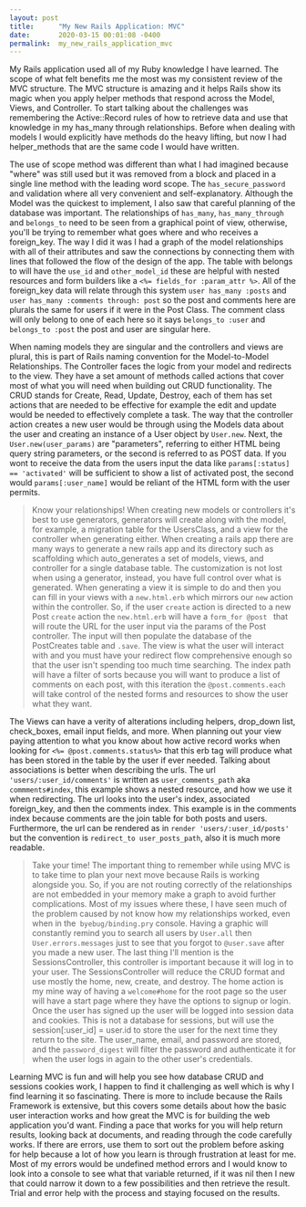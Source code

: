 ```yaml
---
layout: post
title:      "My New Rails Application: MVC"
date:       2020-03-15 00:01:08 -0400
permalink:  my_new_rails_application_mvc
---
```




My Rails application used all of my Ruby knowledge I have learned. The scope of what felt benefits me the most was my consistent review of the MVC structure. The MVC structure is amazing and it helps Rails show its magic when you apply helper methods that respond across the Model, Views, and Controller. To start talking about the challenges was remembering the Active::Record rules of how to retrieve data and use that knowledge in my has_many through relationships. Before when dealing with models I would explicitly have methods do the heavy lifting, but now I had helper_methods that are the same code I would have written. 


The use of scope method was different than what I had imagined because "where" was still used but it was removed from a block and placed in a single line method with the leading word scope. The `has_secure_password` and validation where all very convenient and self-explanatory. Although the Model was the quickest to implement, I also saw that careful planning of the database was important. The relationships of `has_many`, `has_many_through` and `belongs_to` need to be seen from a graphical point of view, otherwise, you'll be trying to remember what goes where and who receives a foreign_key. The way I did it was I had a graph of the model relationships with all of their attributes and saw the connections by connecting them with lines that followed the flow of the design of the app. The table with belongs to will have the `use_id` and `other_model_id` these are helpful with nested resources and form builders like a `<%= fields_for :param_attr %>`. All of the foreign_key data will relate through this system `user has_many :posts` and `user has_many :comments through: post` so the post and comments here are plurals the same for users if it were in the Post Class. The comment class will only belong to one of each here so it says `belongs_to :user` and `belongs_to :post` the post and user are singular here.


When naming models they are singular and the controllers and views are plural, this is part of Rails naming convention for the Model-to-Model Relationships. The Controller faces the logic from your model and redirects to the view. They have a set amount of methods called actions that cover most of what you will need when building out CRUD functionality. The CRUD stands for Create, Read, Update, Destroy, each of them has set actions that are needed to be effective for example the edit and update would be needed to effectively complete a task. The way that the controller action creates a new user would be through using the Models data about the user and creating an instance of a User object by `User.new`. Next, the `User.new(user_params)` are "parameters", referring to either HTML being query string parameters, or the second is referred to as POST data. If you wont to receive the data from the users input the data like `params[:status] == 'activated'` will be sufficient to show a list of activated post, the second would `params[:user_name]` would be reliant of the HTML form with the user permits. 
>Know your relationships!
When creating new models or controllers it's best to use generators, generators will create along with the model, for example, a migration table for the UsersClass, and a view for the controller when generating either. When creating a rails app there are many ways to generate a new rails app and its directory such as scaffolding which auto_generates a set of models, views, and controller for a single database table. The customization is not lost when using a generator, instead, you have full control over what is generated. When generating a view it is simple to do and then you can fill in your views with a `new.html.erb` which mirrors our `new` action within the controller. So, if the user `create` action is directed to a new Post `create` action the `new.html.erb` will have a `form_for @post ` that will route the URL for the user input via the params of the Post controller. The input will then populate the database of the PostCreates table and `.save`.  The view is what the user will interact with and you must have your redirect flow comprehensive enough so that the user isn't spending too much time searching. The index path will have a filter of sorts because you will want to produce a list of comments on each post, with this iteration the `@post.comments.each` will take control of the nested forms and resources to show the user what they want. 

The Views can have a verity of alterations including helpers, drop_down list, check_boxes, email input fields, and more. When planning out your view paying attention to what you know about how active record works when looking for `<%= @post.comments.status%>` that this erb tag will produce what has been stored in the table by the user if ever needed. Talking about associations is better when describing the urls. The url `'users/:user_id/comments'` is written as `user_comments_path`  aka `commments#index`, this example shows a nested resource, and how we use it when redirecting. The url looks into the user's index, associated foreign_key, and then the comments index. This example is in the comments index because comments are the join table for both posts and users. Furthermore, the url can be rendered as in `render 'users/:user_id/posts'` but the convention is `redirect_to user_posts_path`, also it is much more readable. 
>Take your time!
The important thing to remember while using MVC is to take time to plan your next move because Rails is working alongside you. So, if you are not routing correctly of the relationships are not embedded in your memory make a graph to avoid further complications. Most of my issues where these, I have seen much of the problem caused by not know how my relationships worked, even when in the` byebug/binding.pry` console. Having a graphic will constantly remind you to search all users by `User.all` then `User.errors.messages` just to see that you forgot to `@user.save` after you made a new user. The last thing I'll mention is the SessionsController, this controller is important because it will log in to your user. The SessionsController will reduce the CRUD format and use mostly the home, new, create, and destroy. The home action is my mine way of having a `welcome#home` for the root page so the user will have a start page where they have the options to signup or login. Once the user has signed up the user will be logged into session data and cookies. This is not a database for sessions, but will use the session[:user_id] = user.id to store the user for the next time they return to the site. The user_name, email, and password are stored, and the `password_digest` will filter the password and authenticate it for when the user logs in again to the other user's credentials. 

Learning MVC is fun and will help you see how database CRUD and sessions cookies work, I happen to find it challenging as well which is why I find learning it so fascinating. There is more to include because the Rails Framework is extensive, but this covers some details about how the basic user interaction works and how great the MVC is for building the web application you'd want. Finding a pace that works for you will help return results, looking back at documents, and reading through the code carefully works. If there are errors, use them to sort out the problem before asking for help because a lot of how you learn is through frustration at least for me. Most of my errors would be undefined method errors and I would know to look into a console to see what that variable returned, if it was nil then I new that could narrow it down to a few possibilities and then retrieve the result. Trial and error help with the process and staying focused on the results.
